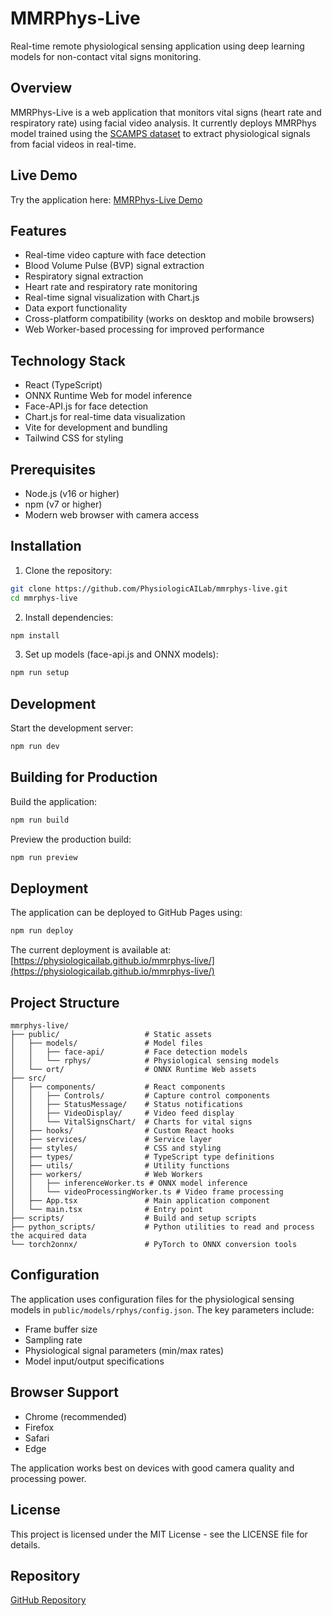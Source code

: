 # MMRPhys-Live

Real-time remote physiological sensing application using deep learning models for non-contact vital signs monitoring.

## Overview

MMRPhys-Live is a web application that monitors vital signs (heart rate and respiratory rate) using facial video analysis. It currently deploys MMRPhys model trained using the [SCAMPS dataset](https://github.com/danmcduff/scampsdataset) to extract physiological signals from facial videos in real-time.

## Live Demo

Try the application here: [MMRPhys-Live Demo](https://physiologicailab.github.io/mmrphys-live/)

## Features

- Real-time video capture with face detection
- Blood Volume Pulse (BVP) signal extraction
- Respiratory signal extraction
- Heart rate and respiratory rate monitoring
- Real-time signal visualization with Chart.js
- Data export functionality
- Cross-platform compatibility (works on desktop and mobile browsers)
- Web Worker-based processing for improved performance

## Technology Stack

- React (TypeScript)
- ONNX Runtime Web for model inference
- Face-API.js for face detection
- Chart.js for real-time data visualization
- Vite for development and bundling
- Tailwind CSS for styling

## Prerequisites

- Node.js (v16 or higher)
- npm (v7 or higher)
- Modern web browser with camera access

## Installation

1. Clone the repository:

```bash
git clone https://github.com/PhysiologicAILab/mmrphys-live.git
cd mmrphys-live
```

2. Install dependencies:

```bash
npm install
```

3. Set up models (face-api.js and ONNX models):

```bash
npm run setup
```

## Development

Start the development server:

```bash
npm run dev
```

## Building for Production

Build the application:

```bash
npm run build
```

Preview the production build:

```bash
npm run preview
```

## Deployment

The application can be deployed to GitHub Pages using:

```bash
npm run deploy
```

The current deployment is available at: [https://physiologicailab.github.io/mmrphys-live/](https://physiologicailab.github.io/mmrphys-live/)

## Project Structure

```
mmrphys-live/
├── public/                   # Static assets
│   ├── models/               # Model files
│   │   ├── face-api/         # Face detection models
│   │   └── rphys/            # Physiological sensing models
│   └── ort/                  # ONNX Runtime Web assets
├── src/
│   ├── components/           # React components
│   │   ├── Controls/         # Capture control components
│   │   ├── StatusMessage/    # Status notifications
│   │   ├── VideoDisplay/     # Video feed display
│   │   └── VitalSignsChart/  # Charts for vital signs
│   ├── hooks/                # Custom React hooks
│   ├── services/             # Service layer
│   ├── styles/               # CSS and styling
│   ├── types/                # TypeScript type definitions
│   ├── utils/                # Utility functions
│   ├── workers/              # Web Workers
│   │   ├── inferenceWorker.ts # ONNX model inference
│   │   └── videoProcessingWorker.ts # Video frame processing
│   ├── App.tsx               # Main application component
│   └── main.tsx              # Entry point
├── scripts/                  # Build and setup scripts
├── python_scripts/           # Python utilities to read and process the acquired data
└── torch2onnx/               # PyTorch to ONNX conversion tools
```

## Configuration

The application uses configuration files for the physiological sensing models in `public/models/rphys/config.json`. The key parameters include:

- Frame buffer size
- Sampling rate
- Physiological signal parameters (min/max rates)
- Model input/output specifications

## Browser Support

- Chrome (recommended)
- Firefox
- Safari
- Edge

The application works best on devices with good camera quality and processing power.

## License

This project is licensed under the MIT License - see the LICENSE file for details.

## Repository

[GitHub Repository](https://github.com/PhysiologicAILab/mmrphys-live)
